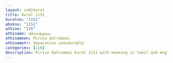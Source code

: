 ```yaml
---
layout: indikural
title: Kural 1151
kuralno: "1151"
abskno: "1151"
athino: "116"
athiname: பிரிவாற்றாமை
athinameen: Pirivu Aatraamai
athinametr: Separation unendurable
categories: [116]
description: Pirivu Aatraamai kural 1151 with meaning in tamil and english 
---
```


